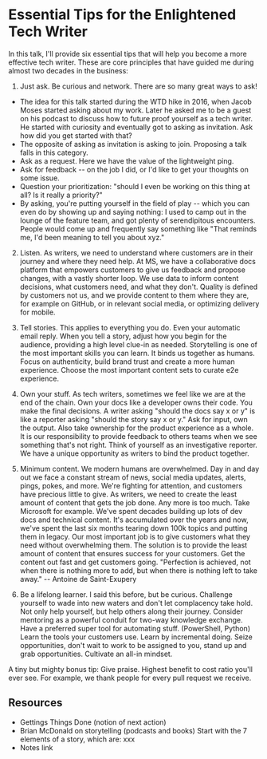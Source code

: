 # Essential Tips for the Enlightened Tech Writer

In this talk, I'll provide six essential tips that will help you become a more effective tech writer. These are core principles that have guided me during almost two decades in the business:

1. Just ask. Be curious and network.  There are so many great ways to ask!

* The idea for this talk started during the WTD hike in 2016, when Jacob Moses started asking about my work. Later he asked me to be a guest on his podcast to discuss how to future proof yourself as a tech writer.  He started with curiosity and eventually got to asking as invitation. Ask how did you get started with that?
* The opposite of asking as invitation is asking to join.  Proposing a talk falls in this category.
* Ask as a request. Here we have the value of the lightweight ping.
* Ask for feedback -- on the job I did, or I'd like to get your thoughts on some issue.
* Question your prioritization: "should I even be working on this thing at all? Is it really a priority?" 
* By asking, you're putting yourself in the field of play -- which you can even do by showing up and saying nothing: I used to camp out in the lounge of the feature team, and got plenty of serendipitous encounters.  People would come up and frequently say something like "That reminds me, I'd been meaning to tell you about xyz."

2. Listen.  As writers, we need to understand where customers are in their journey and where they need help. At MS, we have a collaborative docs platform that empowers customers to give us feedback and propose changes, with a vastly shorter loop. We use data to inform content decisions, what customers need, and what they don't. Quality is defined by customers not us, and we provide content to them where they are, for example on GitHub, or in relevant social media, or optimizing delivery for mobile.

3. Tell stories.  This applies to everything you do.  Even your automatic email reply.  When you tell a story, adjust how you begin for the audience, providing a high level clue-in as needed.  Storytelling is one of the most important skills you can learn. It binds us together as humans. Focus on authenticity, build brand trust and create a more human experience. Choose the most important content sets to curate e2e experience.

4. Own your stuff. As tech writers, sometimes we feel like we are at the end of the chain. Own your docs like a developer owns their code. You make the final decisions.  A writer asking "should the docs say x or y" is like a reporter asking "should the story say x or y." Ask for input, own the output. Also take ownership for the product experience as a whole. It is our responsibility to provide feedback to others teams when we see something that's not right. Think of yourself as an investigative reporter. We have a unique opportunity as writers to bind the product together.

5. Minimum content. We modern humans are overwhelmed. Day in and day out we face a constant stream of news, social media updates, alerts, pings, pokes, and more. We're fighting for attention, and customers have precious little to give. As writers, we need to create the least amount of content that gets the job done. Any more is too much.  Take Microsoft for example.  We've spent decades building up lots of dev docs and technical content. It's accumulated over the years and now, we've spent the last six months tearing down 100k topics and putting them in legacy. Our most important job is to give customers what they need without overwhelming them. The solution is to provide the least amount of content that ensures success for your customers. Get the content out fast and get customers going. "Perfection is achieved, not when there is nothing more to add, but when there is nothing left to take away." -- Antoine de Saint-Exupery

6. Be a lifelong learner. I said this before, but be curious. Challenge yourself to wade into new waters and don't let complacency take hold. Not only help yourself, but help others along their journey. Consider mentoring as a powerful conduit for two-way knowledge exchange. Have a preferred super tool for automating stuff.  (PowerShell, Python) Learn the tools your customers use. Learn by incremental doing. Seize opportunities, don't wait to work to be assigned to you, stand up and grab opportunities. Cultivate an all-in mindset.

A tiny but mighty bonus tip: Give praise.  Highest benefit to cost ratio you'll ever see. For example, we thank people for every pull request we receive.

## Resources

* Gettings Things Done (notion of next action)
* Brian McDonald on storytelling (podcasts and books)  Start with the 7 elements of a story, which are: xxx
* Notes link
